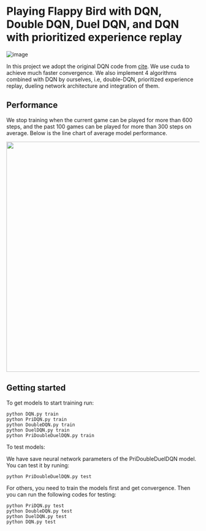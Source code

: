 # Playing Flappy Bird with DQN, Double DQN, Duel DQN, and DQN with prioritized experience replay
![image](https://github.com/AlbertSun0930/Playing-Flappy-Bird-with-DQN-Double-DQN-Duel-DQN-and-DQN-with-prioritized-experience-replay/blob/main/duration/GIF%202023-5-2%2017-13-46.gif)


In this project we adopt the original DQN code from [cite](https://github.com/hardlyrichie/pytorch-flappy-bird). We use cuda to achieve much faster convergence.   We also implement 4 algorithms combined with DQN by ourselves, i.e, double-DQN, prioritized experience replay, dueling network architecture and integration of them.  


Performance
--------------------------------
We stop training when the current game can be played for more than 600 steps, and the past 100 games can be played for more than 300 steps on average. Below is the line chart of average model performance.

<div align=center><img width="600" height="600" src="https://github.com/AlbertSun0930/Playing-Flappy-Bird-with-DQN-and-improvements/blob/main/duration/comprison%20of%20algorithms.png"/></div>

Getting started
--------------------------------

To get models to start training run:

```
python DQN.py train
python PriDQN.py train
python DoubleDQN.py train
python DuelDQN.py train
python PriDoubleDuelDQN.py train
```

To test models:

We have save neural network parameters of the PriDoubleDuelDQN model. You can test it by runing:  
```
python PriDoubleDuelDQN.py test
```

For others, you need to train the models first and get convergence. Then you can run the following codes for testing:
```
python PriDQN.py test
python DoubleDQN.py test
python DuelDQN.py test
python DQN.py test
```
